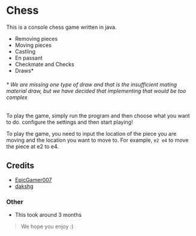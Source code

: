 # Chess

This is a console chess game written in java.

* Removing pieces
* Moving pieces
* Castling
* En passant
* Checkmate and Checks
* Draws*

###### * We are missing one type of draw and that is the insufficient mating material draw, but we have decided that implementing that would be too complex

To play the game, simply run the program and then choose what  you want to do. configure the settings and then start playing!

To play the game, you need to input the location of the piece you are moving and the location you want to move to. For example, `e2 e4` to move the piece at e2 to e4.

## Credits

* [EpicGamer007](https://repl.it/@EpicGamer007)
* [dakshg](https://repl.it/@dakshg)

### Other

* This took around 3 months

> We hope you enjoy :)